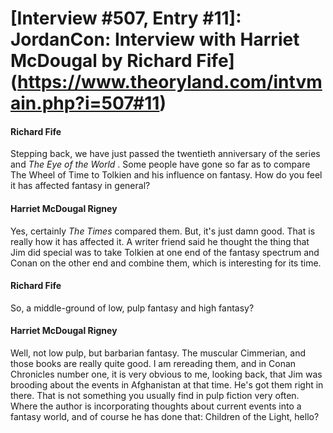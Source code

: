 # [Interview #507, Entry #11]: JordanCon: Interview with Harriet McDougal by Richard Fife](https://www.theoryland.com/intvmain.php?i=507#11)

#### Richard Fife

Stepping back, we have just passed the twentieth anniversary of the series and
*The Eye of the World*
. Some people have gone so far as to compare The Wheel of Time to Tolkien and his influence on fantasy. How do you feel it has affected fantasy in general?

#### Harriet McDougal Rigney

Yes, certainly
*The Times*
compared them. But, it's just damn good. That is really how it has affected it. A writer friend said he thought the thing that Jim did special was to take Tolkien at one end of the fantasy spectrum and Conan on the other end and combine them, which is interesting for its time.

#### Richard Fife

So, a middle-ground of low, pulp fantasy and high fantasy?

#### Harriet McDougal Rigney

Well, not low pulp, but barbarian fantasy. The muscular Cimmerian, and those books are really quite good. I am rereading them, and in Conan Chronicles number one, it is very obvious to me, looking back, that Jim was brooding about the events in Afghanistan at that time. He's got them right in there. That is not something you usually find in pulp fiction very often. Where the author is incorporating thoughts about current events into a fantasy world, and of course he has done that: Children of the Light, hello?

